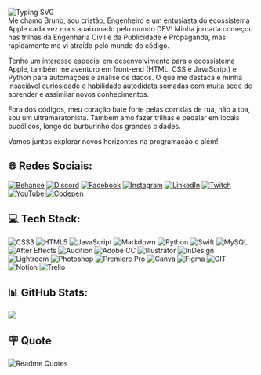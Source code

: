 ![Typing SVG](https://readme-typing-svg.herokuapp.com?font=Arial&size=21&pause=1000&color=FFF&width=640&lines=Fala+DEV!+💻+Tudo+certinho?+😁;Bem-vindo+ao+meu+perfil!+👨🏻‍💻;Pode+ficar+à+vontade!+🫱🏼‍🫲🏼)   
Me chamo Bruno, sou cristão, Engenheiro e um entusiasta do ecossistema Apple cada vez mais apaixonado pelo mundo DEV! Minha jornada começou nas trilhas da Engenharia Civil e da Publicidade e Propaganda, mas rapidamente me vi atraído pelo mundo do código.

Tenho um interesse especial em desenvolvimento para o ecossistema Apple, também me aventuro em front-end (HTML, CSS e JavaScript) e Python para automações e análise de dados. O que me destaca é minha insaciável curiosidade e habilidade autodidata somadas com muita sede de aprender e assimilar novos conhecimentos.

Fora dos códigos, meu coração bate forte pelas corridas de rua, não à toa, sou um ultramaratonista. Também amo fazer trilhas e pedalar em locais bucólicos, longe do burburinho das grandes cidades.

Vamos juntos explorar novos horizontes na programação e além!

## 🌐 Redes Sociais:
[![Behance](https://img.shields.io/badge/Behance-1769ff?logo=behance&logoColor=white)](https://www.behance.net/brnrfl) [![Discord](https://img.shields.io/badge/Discord-%237289DA.svg?logo=discord&logoColor=white)](https://discord.gg/4mEpKPx9) [![Facebook](https://img.shields.io/badge/Facebook-%231877F2.svg?logo=Facebook&logoColor=white)](https://www.facebook.com/brunors21) [![Instagram](https://img.shields.io/badge/Instagram-%23E4405F.svg?logo=Instagram&logoColor=white)](https://www.instagram.com/brunors_21/) [![LinkedIn](https://img.shields.io/badge/LinkedIn-%230077B5.svg?logo=linkedin&logoColor=white)](https://www.linkedin.com/in/brunorafaeldesouza/) [![Twitch](https://img.shields.io/badge/Twitch-%239146FF.svg?logo=Twitch&logoColor=white)](https://www.twitch.tv/brnrfl) [![YouTube](https://img.shields.io/badge/YouTube-%23FF0000.svg?logo=YouTube&logoColor=white)](https://www.youtube.com/@brnrfl21) [![Codepen](https://img.shields.io/badge/Codepen-000000?style=for-the-badge&logo=codepen&logoColor=white)](https://codepen.io/brnrfl)

## 💻 Tech Stack:
![CSS3](https://img.shields.io/badge/css3-%231572B6.svg?style=for-the-badge&logo=css3&logoColor=white) ![HTML5](https://img.shields.io/badge/html5-%23E34F26.svg?style=for-the-badge&logo=html5&logoColor=white) ![JavaScript](https://img.shields.io/badge/javascript-%23323330.svg?style=for-the-badge&logo=javascript&logoColor=%23F7DF1E) ![Markdown](https://img.shields.io/badge/markdown-%23000000.svg?style=for-the-badge&logo=markdown&logoColor=white) ![Python](https://img.shields.io/badge/python-3670A0?style=for-the-badge&logo=python&logoColor=ffdd54) ![Swift](https://img.shields.io/badge/swift-F54A2A?style=for-the-badge&logo=swift&logoColor=white) ![MySQL](https://img.shields.io/badge/mysql-%2300000f.svg?style=for-the-badge&logo=mysql&logoColor=white) ![After Effects](https://img.shields.io/badge/%20After%20Effects-9999FF.svg?style=for-the-badge&logo=Adobe%20After%20Effects&logoColor=white) ![Audition](https://img.shields.io/badge/%20Audition-9999FF.svg?style=for-the-badge&logo=Adobe%20Audition&logoColor=white) ![Adobe CC](https://img.shields.io/badge/Adobe%20CC-DA1F26.svg?style=for-the-badge&logo=Adobe%20Creative%20Cloud&logoColor=white) ![Illustrator](https://img.shields.io/badge/%20illustrator-%23FF9A00.svg?style=for-the-badge&logo=adobe%20illustrator&logoColor=white) ![InDesign](https://img.shields.io/badge/%20InDesign-49021F?style=for-the-badge&logo=adobeindesign&logoColor=FF3366) ![Lightroom](https://img.shields.io/badge/%20Lightroom-31A8FF.svg?style=for-the-badge&logo=Adobe%20Lightroom&logoColor=white) ![Photoshop](https://img.shields.io/badge/%20photoshop-%2331A8FF.svg?style=for-the-badge&logo=adobe%20photoshop&logoColor=white) ![Premiere Pro](https://img.shields.io/badge/%20Premiere%20Pro-9999FF.svg?style=for-the-badge&logo=Adobe%20Premiere%20Pro&logoColor=white) ![Canva](https://img.shields.io/badge/Canva-%2300C4CC.svg?style=for-the-badge&logo=Canva&logoColor=white) ![Figma](https://img.shields.io/badge/figma-%23F24E1E.svg?style=for-the-badge&logo=figma&logoColor=white) ![GIT](https://img.shields.io/badge/Git-fc6d26?style=for-the-badge&logo=git&logoColor=white) ![Notion](https://img.shields.io/badge/Notion-%23000000.svg?style=for-the-badge&logo=notion&logoColor=white) ![Trello](https://img.shields.io/badge/Trello-%23026AA7.svg?style=for-the-badge&logo=Trello&logoColor=white)

## 📊 GitHub Stats:
![](https://github-readme-stats.vercel.app/api/top-langs/?username=brnrfl&theme=dark&hide_border=true&include_all_commits=true&count_private=false&layout=pie&hide_title=true)

## 🪧 Quote
![Readme Quotes](https://quotes-github-readme.vercel.app/api?type=horizontal&theme=dark)